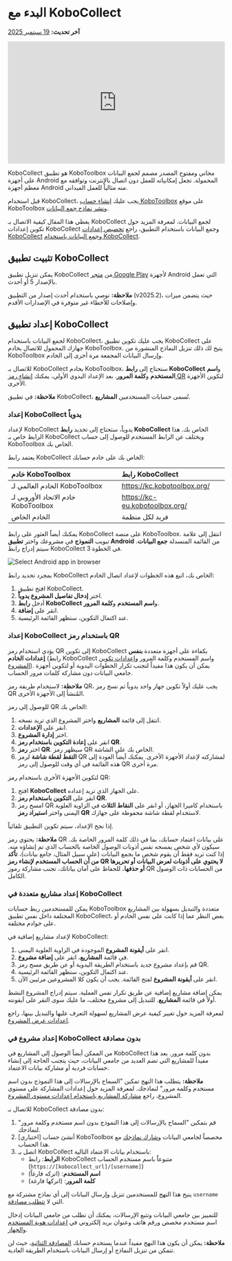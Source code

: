 # البدء مع KoboCollect
**آخر تحديث:** <a href="https://github.com/kobotoolbox/docs/blob/562abda7896f1c80c1863f158d61432fa915a52f/source/kobocollect_on_android_latest.md" class="reference">19 سبتمبر 2025</a>

<iframe src="https://www.youtube.com/embed/qC2Bz8jZkIM?si=xSyTOxOMR6nE8tum" style="width: 100%; aspect-ratio: 16 / 9; height: auto; border: 0;" title="YouTube video player" frameborder="0" allow="accelerometer; autoplay; clipboard-write; encrypted-media; gyroscope; picture-in-picture; web-share" allowfullscreen></iframe>

KoboCollect هو تطبيق KoboToolbox مجاني ومفتوح المصدر مصمم لجمع البيانات على أجهزة Android المحمولة. تجعل إمكانياته للعمل دون اتصال بالإنترنت وتوافقه مع معظم أجهزة Android منه مثالياً للعمل الميداني.

قبل استخدام KoboCollect، يجب عليك [إنشاء حساب KoboToolbox](https://support.kobotoolbox.org/creating_account.html) على موقع KoboToolbox و[نشر نماذج جمع البيانات](https://support.kobotoolbox.org/quick_start.html).

<p class="note">
    يغطي هذا المقال كيفية الاتصال بـ KoboCollect لجمع البيانات. لمعرفة المزيد حول تكوين إعدادات KoboCollect وجمع البيانات باستخدام التطبيق، راجع <a href="https://support.kobotoolbox.org/kobocollect_settings.html">تخصيص إعدادات KoboCollect</a> و<a href="https://support.kobotoolbox.org/data_collection_kobocollect.html">جمع البيانات باستخدام KoboCollect</a>.
</p>

## تثبيت تطبيق KoboCollect

يمكن تنزيل تطبيق KoboCollect من [متجر Google Play](https://play.google.com/store/apps/details?id=org.koboc.collect.android) لأجهزة Android التي تعمل بالإصدار 5 أو أحدث.

<p class="note">
    <strong>ملاحظة:</strong> نوصي باستخدام أحدث إصدار من التطبيق (v2025.2)، حيث يتضمن ميزات وإصلاحات للأخطاء غير متوفرة في الإصدارات الأقدم.
</p>

## إعداد تطبيق KoboCollect

لجمع البيانات باستخدام KoboCollect، يجب عليك تكوين تطبيق KoboCollect على جهازك المحمول للاتصال بخادم KoboToolbox. يتيح لك ذلك تنزيل النماذج المنشورة من KoboToolbox وإرسال البيانات المجمعة مرة أخرى إلى الخادم.

للاتصال بـ KoboCollect بخادم KoboToolbox، ستحتاج إلى **رابط KoboCollect** و**اسم المستخدم** و**كلمة المرور**. بعد الإعداد اليدوي الأولي، يمكنك [إنشاء رمز QR](https://support.kobotoolbox.org/kobocollect_on_android_latest.html#setting-up-kobocollect-with-a-qr-code) لتكوين الأجهزة الأخرى.

<p class="note">
    <strong>ملاحظة:</strong> في تطبيق KoboCollect، تُسمى حسابات المستخدمين <strong>المشاريع</strong>.
</p>

### إعداد KoboCollect يدوياً
لإعداد KoboCollect يدوياً، ستحتاج إلى تحديد **رابط KoboCollect** الخاص بك. هذا الرابط خاص بـ KoboCollect ويختلف عن الرابط المستخدم للوصول إلى حساب KoboToolbox الخاص بك.

يعتمد رابط KoboCollect الخاص بك على خادم حسابك:

| **خادم KoboToolbox**    | **رابط KoboCollect**                     |
| :----------------- | :--------------------------------------------- |
| الخادم العالمي لـ KoboToolbox               | https://kc.kobotoolbox.org/ |
| خادم الاتحاد الأوروبي لـ KoboToolbox      | https://kc-eu.kobotoolbox.org/ |
| الخادم الخاص           | فريد لكل منظمة            |

يمكنك أيضاً العثور على رابط KoboCollect على منصة KoboToolbox. انتقل إلى علامة تبويب **النموذج** في مشروعك واختر **تطبيق Android** من القائمة المنسدلة **جمع البيانات**. سيتم إدراج رابط KoboCollect في الخطوة 3.

![Select Android app in browser](images/kobocollect_on_android_latest/select_android_app_in_browser.png)

بمجرد تحديد رابط KoboCollect الخاص بك، اتبع هذه الخطوات لإعداد اتصال الخادم:

1. افتح تطبيق KoboCollect.
2. اختر **إدخال تفاصيل المشروع يدوياً**.
3. أدخل **رابط KoboCollect** و**اسم المستخدم** و**كلمة المرور**.
4. انقر على **إضافة**.
5. عند اكتمال التكوين، ستظهر القائمة الرئيسية.

### إعداد KoboCollect باستخدام رمز QR

يؤدي استخدام رمز QR إلى تكوين KoboCollect بكفاءة على أجهزة متعددة **بنفس إعدادات الخادم** (رابط KoboCollect واسم المستخدم وكلمة المرور و<a href="https://support.kobotoolbox.org/kobocollect_settings.html">إعدادات تكوين المشروع</a>). يمكن أن يكون هذا مفيداً لتجنب تكرار الخطوات اليدوية أو لتكوين أجهزة جامعي البيانات دون مشاركة كلمات مرور الحساب.

<p class="note">
    <strong>ملاحظة:</strong> لاستخدام طريقة رمز QR، يجب عليك أولاً تكوين جهاز واحد يدوياً ثم نسخ رمز QR المُنشأ إلى الأجهزة الأخرى.
</p>

للوصول إلى رمز QR الخاص بك:

1. انتقل إلى قائمة **المشاريع** واختر المشروع الذي تريد نسخه.
2. انقر على **الإعدادات**.
3. اختر **إدارة المشروع**.
4. انقر على **إعادة التكوين باستخدام رمز QR**.
5. اختر **رمز QR**. سيظهر رمز QR الخاص بك على الشاشة.
6. **التقط لقطة شاشة** لرمز QR لمشاركته لإعداد الأجهزة الأخرى. يمكنك أيضاً العودة إلى هذه القائمة في أي وقت للوصول إلى رمز QR مرة أخرى.

لتكوين الأجهزة الأخرى باستخدام رمز QR:

1. افتح **KoboCollect** على الجهاز الذي تريد إعداده.
2. انقر على **التكوين باستخدام رمز QR**.
3. امسح رمز QR باستخدام كاميرا الجهاز، أو انقر على <i class="k-icon-more"></i> **النقاط الثلاث** في الزاوية العلوية اليمنى واختر **استيراد رمز QR** لاستخدام لقطة شاشة محفوظة على جهازك.

إذا نجح الإعداد، سيتم تكوين التطبيق تلقائياً.

<p class="note">
    <strong>ملاحظة:</strong> يحتوي رمز QR على بيانات اعتماد حسابك، بما في ذلك كلمة المرور الخاصة بك. سيكون لأي شخص يمسحه نفس أذونات الوصول الخاصة بالحساب الذي تم إنشاؤه منه. إذا كنت تريد فقط أن يقوم شخص ما بجمع البيانات (على سبيل المثال، جامع بيانات)، <strong>تأكد من أن الحساب المستخدم لإنشاء رمز QR لا يحتوي على أذونات لعرض البيانات أو تحريرها أو حذفها.</strong> للحفاظ على أمان بياناتك، تجنب مشاركة رموز QR من الحسابات ذات الوصول الكامل.
</p>

### إعداد مشاريع متعددة في KoboCollect

يمكن للمستخدمين ربط حسابات KoboToolbox متعددة والتبديل بسهولة بين المشاريع المختلفة داخل نفس تطبيق KoboCollect، بغض النظر عما إذا كانت على نفس الخادم أو على خوادم مختلفة.

لإعداد مشاريع إضافية في KoboCollect:

1. انقر على **أيقونة المشروع** الموجودة في الزاوية العلوية اليمنى.
2. في قائمة **المشاريع**، انقر على **إضافة مشروع**.
3. قم بإعداد مشروع جديد باستخدام الطريقة اليدوية أو عن طريق مسح رمز QR.
4. عند اكتمال التكوين، ستظهر القائمة الرئيسية.
5. انقر على **أيقونة المشروع** لفتح القائمة. يجب أن يكون كلا المشروعين مرئيين الآن.

يمكن إضافة مشاريع إضافية عن طريق تكرار نفس العملية. سيتم إدراج المشروع النشط أولاً في قائمة **المشاريع**. للتبديل إلى مشروع مختلف، ما عليك سوى النقر على أيقونته.

<p class="note">
    لمعرفة المزيد حول تغيير كيفية عرض المشاريع لسهولة التعرف عليها والتبديل بينها، راجع <a href="https://support.kobotoolbox.org/kobocollect_settings.html#project-display-settings">إعدادات عرض المشروع</a>.
</p>

### إعداد مشروع في KoboCollect بدون مصادقة

من الممكن أيضاً الوصول إلى المشاريع في KoboCollect بدون كلمة مرور. يعد هذا مفيداً للمشاريع التي تضم العديد من جامعي البيانات، حيث يتجنب الحاجة إلى إنشاء حسابات فردية أو مشاركة بيانات الاعتماد.

<p class="note">
    <strong>ملاحظة:</strong> يتطلب هذا النهج تمكين "السماح بالإرسالات إلى هذا النموذج بدون اسم مستخدم وكلمة مرور" لنماذجك. لمعرفة المزيد حول إعدادات المشاركة على مستوى المشروع، راجع <a href="https://support.kobotoolbox.org/project_sharing_settings.html">مشاركة المشاريع باستخدام إعدادات مستوى المشروع</a>.
</p>

للاتصال بـ KoboCollect بدون مصادقة:
1. قم بتمكين "السماح بالإرسالات إلى هذا النموذج بدون اسم مستخدم وكلمة مرور" لنماذجك.
2. [اختياري] أنشئ حساب KoboToolbox مخصصاً لجامعي البيانات و[شارك نماذجك](https://support.kobotoolbox.org/managing_permissions.html) مع هذا الحساب.
3. اتصل بـ KoboCollect باستخدام بيانات الاعتماد التالية:
    - **الرابط**: رابط KoboCollect متبوعاً باسم مستخدم الحساب (`https://[kobocollect_url]/[username]`)
    - **اسم المستخدم**: (اتركه فارغاً)
    - **كلمة المرور**: (اتركها فارغة)

يتيح هذا النهج للمستخدمين تنزيل وإرسال البيانات إلى أي نماذج مشتركة مع `username` التي لا [تتطلب مصادقة](https://support.kobotoolbox.org/project_sharing_settings.html).

للتمييز بين جامعي البيانات وتتبع الإرسالات، يمكنك أن تطلب من جامعي البيانات إدخال اسم مستخدم مخصص ورقم هاتف وعنوان بريد إلكتروني في [إعدادات هوية المستخدم والجهاز](https://support.kobotoolbox.org/kobocollect_settings.html#user-and-device-identity-settings).

<p class="note">
    <strong>ملاحظة:</strong> يمكن أن يكون هذا النهج مفيداً عندما يستخدم حسابك <a href="https://support.kobotoolbox.org/two_factor_authentication.html">المصادقة الثنائية</a>، حيث لن تتمكن من تنزيل النماذج أو إرسال البيانات باستخدام الطريقة العادية.
</p>